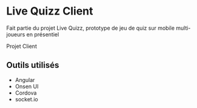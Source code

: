 # Live Quizz Client

Fait partie du projet Live Quizz, prototype de jeu de quiz sur mobile multi-joueurs en présentiel

Projet Client

## Outils utilisés
- Angular
- Onsen UI
- Cordova
- socket.io
